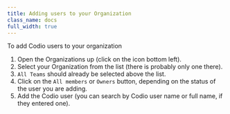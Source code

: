 ```yaml
---
title: Adding users to your Organization
class_name: docs
full_width: true
---
```


To add Codio users to your organization

1. Open the Organizations up (click on the icon bottom left).
1. Select your Organization from the list (there is probably only one there).
1. `All Teams` should already be selected above the list.
1. Click on the `All members` or `Owners` button, depending on the status of the user you are adding.
1. Add the Codio user (you can search by Codio user name or full name, if they entered one).

